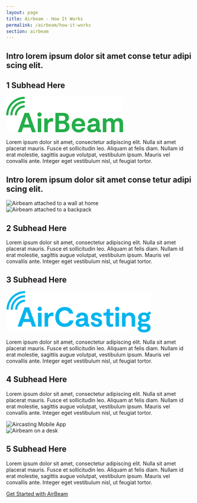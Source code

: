 ```yaml
---
layout: page
title: Airbeam - How It Works
permalink: /airbeam/how-it-works
section: airbeam
---
```

<section class="panel arc-background arc-background--right-teal-light arc-background--how-it-works">
  <div class="split--50 split--padding-right split--order-secondary">
    <h1 class="heading heading--large u--gray-text u--mobile-hidden">
      Intro lorem ipsum dolor sit amet conse tetur adipi scing elit.
    </h1>
    <article class="container--narrow u--margin-top-huge">
      <h2 class="heading heading--medium">
        <span class="heading--underlined">1</span>
        <span class="heading--capitilized">Subhead Here</span>
      </h2>
      <img class="logo logo--body" alt="Airbeam logo" src="/assets/img/svg/Airbeam-Logo-Body.svg" />
      <p class="p--body">
        Lorem ipsum dolor sit amet, consectetur adipiscing elit. Nulla sit amet placerat mauris. Fusce et sollicitudin leo. Aliquam at felis diam. Nullam id erat molestie, sagittis augue volutpat, vestibulum ipsum. Mauris vel convallis ante. Integer eget vestibulum nisl, ut feugiat tortor.
      </p>
    </article>
  </div>

  <div class="split--50 u--align-right">
    <h1 class="heading heading--large u--gray-text page-title u--tablet-hidden">
      Intro lorem ipsum dolor sit amet conse tetur adipi scing elit.
    </h1>
    <img
      srcset="{{ site.produrl | append: '/assets/img/airbeam-howitworks-01.jpg?nf_resize=fit&w=720 480w' }},
              {{ site.produrl | append: '/assets/img/airbeam-howitworks-01.jpg 767w' }},
              {{ site.produrl | append: '/assets/img/airbeam-howitworks-01.jpg?nf_resize=fit&w=600 1024w' }},
              {{ site.produrl | append: '/assets/img/airbeam-howitworks-01.jpg' }}"
      alt="Airbeam attached to a wall at home"
      class="img img--fade-in"
    />
  </div>
</section>

<section class="panel">
  <div class="split--50 split--padding-right">
    <img
      srcset="{{ site.produrl | append: '/assets/img/airbeam-howitworks-02.jpg?nf_resize=fit&w=720 480w' }},
              {{ site.produrl | append: '/assets/img/airbeam-howitworks-02.jpg 767w' }},
              {{ site.produrl | append: '/assets/img/airbeam-howitworks-02.jpg?nf_resize=fit&w=600 1024w' }},
              {{ site.produrl | append: '/assets/img/airbeam-howitworks-02.jpg' }}"
      alt="Airbeam attached to a backpack"
      class="img img--margin-top img--fade-in"
    />
  </div>

  <div class="split--50">
    <article class="container--narrow container--centered">
      <h2 class="heading heading--medium">
        <span class="heading--underlined">2</span>
        <span class="heading--capitilized">Subhead Here</span>
      </h2>
      <p class="p--body">
        Lorem ipsum dolor sit amet, consectetur adipiscing elit. Nulla sit amet placerat mauris. Fusce et sollicitudin leo. Aliquam at felis diam. Nullam id erat molestie, sagittis augue volutpat, vestibulum ipsum. Mauris vel convallis ante. Integer eget vestibulum nisl, ut feugiat tortor.
      </p>
    </article>
  </div>
</section>

<section class="panel">
  <div class="split--50 split--padding-right split--order-secondary">
    <article class="container--narrow">
      <h2 class="heading heading--medium">
        <span class="heading--underlined heading--underlined--ac">3</span>
        <span class="heading--capitilized">Subhead Here</span>
      </h2>
      <img class="logo logo--body" alt="Aircasting logo" src="/assets/img/svg/Aircasting-Logo-Body.svg" />
      <p class="p--body">
        Lorem ipsum dolor sit amet, consectetur adipiscing elit. Nulla sit amet placerat mauris. Fusce et sollicitudin leo. Aliquam at felis diam. Nullam id erat molestie, sagittis augue volutpat, vestibulum ipsum. Mauris vel convallis ante. Integer eget vestibulum nisl, ut feugiat tortor.
      </p>
    </article>
    <article class="container--narrow u--margin-top-big">
      <h2 class="heading heading--medium">
        <span class="heading--underlined heading--underlined--ac">4</span>
        <span class="heading--capitilized">Subhead Here</span>
      </h2>
      <p class="p--body">
        Lorem ipsum dolor sit amet, consectetur adipiscing elit. Nulla sit amet placerat mauris. Fusce et sollicitudin leo. Aliquam at felis diam. Nullam id erat molestie, sagittis augue volutpat, vestibulum ipsum. Mauris vel convallis ante. Integer eget vestibulum nisl, ut feugiat tortor.
      </p>
    </article>
  </div>
  <div class="split--50">
    <img
      srcset="{{ site.produrl | append: '/assets/img/airbeam-howitworks-04-app-placeholder-.png?nf_resize=fit&w=720 480w' }},
              {{ site.produrl | append: '/assets/img/airbeam-howitworks-04-app-placeholder-.png 767w' }},
              {{ site.produrl | append: '/assets/img/airbeam-howitworks-04-app-placeholder-.png?nf_resize=fit&w=600 1024w' }},
              {{ site.produrl | append: '/assets/img/airbeam-howitworks-04-app-placeholder-.png' }}"
      alt="Aircasting Mobile App"
      class="img img--margin-top img--fade-in"
    />
  </div>
</section>

<section class="panel">
  <div class="split--50 split--padding-right">
    <img
      srcset="{{ site.produrl | append: '/assets/img/airbeam-howitworks-05.jpg?nf_resize=fit&w=720 480w' }},
              {{ site.produrl | append: '/assets/img/airbeam-howitworks-05.jpg 767w' }},
              {{ site.produrl | append: '/assets/img/airbeam-howitworks-05.jpg?nf_resize=fit&w=600 1024w' }},
              {{ site.produrl | append: '/assets/img/airbeam-howitworks-05.jpg' }}"
      alt="Airbeam on a desk"
      class="img img--fade-in"
    />
  </div>
  <div class="split--50">
    <article class="container--narrow container--centered">
      <h2 class="heading heading--medium">
        <span class="heading--underlined">5</span>
        <span class="heading--capitilized">Subhead Here</span>
      </h2>
      <p class="p--body">
        Lorem ipsum dolor sit amet, consectetur adipiscing elit. Nulla sit amet placerat mauris. Fusce et sollicitudin leo. Aliquam at felis diam. Nullam id erat molestie, sagittis augue volutpat, vestibulum ipsum. Mauris vel convallis ante. Integer eget vestibulum nisl, ut feugiat tortor.
      </p>
      <div class="u--align-center">
        <a href="/airbeam/buy-it-now" class="badge-link badge-link--hm">
          <span class="u--vertically-centered">Get Started with AirBeam</span>
        </a>
      </div>
    </article>
  </div>
</section>
